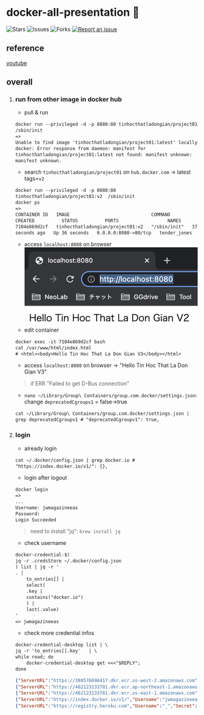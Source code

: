 # docker-all-presentation 🐳

![Stars](https://img.shields.io/github/stars/tquangdo/docker-all-presentation?color=f05340)
![Issues](https://img.shields.io/github/issues/tquangdo/docker-all-presentation?color=f05340)
![Forks](https://img.shields.io/github/forks/tquangdo/docker-all-presentation?color=f05340)
[![Report an issue](https://img.shields.io/badge/Support-Issues-green)](https://github.com/tquangdo/docker-all-presentation/issues/new)

## reference
[youtube](https://www.youtube.com/watch?v=o7s-eigrMAI&list=PL9nWRykSBSFihWbXBDX57EdpOmZxpUaVR&index=2)

## overall
1. ### run from other image in docker hub
    - pull & run
    ```shell
    docker run --privileged -d -p 8080:80 tinhocthatladongian/project01  /sbin/init 
    =>
    Unable to find image 'tinhocthatladongian/project01:latest' locally
    docker: Error response from daemon: manifest for tinhocthatladongian/project01:latest not found: manifest unknown: manifest unknown.
    ```
    - search `tinhocthatladongian/project01` on `hub.docker.com` -> latest tags=`v2`
    ```shell
    docker run --privileged -d -p 8080:80 tinhocthatladongian/project01:v2  /sbin/init 
    docker ps
    =>
    CONTAINER ID   IMAGE                              COMMAND        CREATED          STATUS          PORTS                  NAMES
    7104e869d2cf   tinhocthatladongian/project01:v2   "/sbin/init"   37 seconds ago   Up 36 seconds   0.0.0.0:8080->80/tcp   tender_jones
    ```
    - access `localhost:8080` on browser
    ![localhost](screenshots/localhost.png)
    - edit container
    ```shell
    docker exec -it 7104e869d2cf bash
    cat /var/www/html/index.html 
    # <html><body>Hello Tin Hoc That La Don Gian V3</body></html>
    ```
    - access `localhost:8080` on browser -> "Hello Tin Hoc That La Don Gian V3"

    > if ERR "Failed to get D-Bus connection"
    - `nano ~/Library/Group\ Containers/group.com.docker/settings.json`: change `deprecatedCgroupv1` = false->true
    ```shell
    cat ~/Library/Group\ Containers/group.com.docker/settings.json | grep deprecatedCgroupv1 # "deprecatedCgroupv1": true,
    ```
1. ### login
    - already login
    ```shell
    cat ~/.docker/config.json | grep docker.io # "https://index.docker.io/v1/": {},
    ```
    - login after logout
    ```shell
    docker login
    =>
    ...
    Username: jwmagazineeas
    Password: 
    Login Succeeded
    ```    
    > need to install "jq": `brew install jq`
    - check username
    ```shell
    docker-credential-$(
    jq -r .credsStore ~/.docker/config.json
    ) list | jq -r '
    . |
        to_entries[] |
        select(
        .key | 
        contains("docker.io")
        ) |
        last(.value)
    '
    => jwmagazineeas
    ```
    - check more credential infos
    ```shell
    docker-credential-desktop list | \
    jq -r 'to_entries[].key'   | \
    while read; do
        docker-credential-desktop get <<<"$REPLY";
    done
    ```
    ```json
    {"ServerURL":"https://388576098417.dkr.ecr.us-west-2.amazonaws.com","Username":"AWS","Secret":"..."}
    {"ServerURL":"https://462123133781.dkr.ecr.ap-northeast-1.amazonaws.com","Username":"AWS","Secret":"..."}
    {"ServerURL":"https://462123133781.dkr.ecr.us-east-1.amazonaws.com","Username":"AWS","Secret":"..."}
    {"ServerURL":"https://index.docker.io/v1/","Username":"jwmagazineeas","Secret":"..."}
    {"ServerURL":"https://registry.heroku.com","Username":"_","Secret":"..."}
    ```